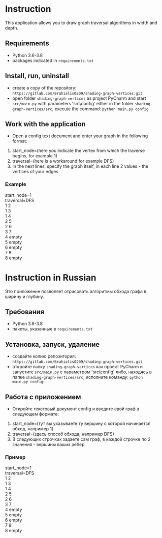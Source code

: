 # Instruction
This application allows you to draw graph traversal algorithms in width and depth.
## Requirements
- Python 3.6-3.8
- packages indicated in `requirements.txt`
## Install, run, uninstall
- create a copy of the repository: `https://gitlab.com/Brahialis0209/shading-graph-vertices.git`
- open folder `shading-graph-vertices` as project PyCharm and start `src/main.py` with parameters 'src\config'
either in the folder `shading-graph-vertices/src`, execute the command: `python main.py config`
## Work with the application
- Open a config text document and enter your graph in the following format:
1. start_node=(here you indicate the vertex from which the traverse begins, for example 1)
2. traversal=(here is a workaround for example DFS)
3. In the next lines, specify the graph itself, in each line 2 values - the vertices of your edges.

### Example
start_node=1<br>
traversal=DFS<br>
1 2<br>
1 3<br>
1 4<br>
2 5<br>
2 6<br>
3 7<br>
4 empty<br>
5 empty<br>
6 empty<br>
7 8<br>
8 empty<br>


# Instruction in Russian
Это приложение позволяет отрисовать алгоритмы обхода графа в ширину и глубину.
## Требования
- Python 3.6-3.8
- пакеты, указанные в `requirements.txt`
## Установка, запуск, удаление
- создайте копию репозитория: `https://gitlab.com/Brahialis0209/shading-graph-vertices.git`
- откройте папку `shading-graph-vertices` как проект PyCharm и запустите `src/main.py` с параметром 'src\config'
либо, находясь в папке `shading-graph-vertices/src`, исполните команду: `python main.py config`
## Работа с приложением
- Откройте текстовый документ config и введите свой граф в следующем формате:
1. start_node=(тут вы указываете ту вершину с которой начинается обход, например 1)
2. traversal=(здесь способ обхода, например DFS)
3. В следующих строчках задаете сам граф, в каждой строчке по 2 значения - вершины ваших рёбер.

### Пример
start_node=1<br>
traversal=DFS<br>
1 2<br>
1 3<br>
1 4<br>
2 5<br>
2 6<br>
3 7<br>
4 empty<br>
5 empty<br>
6 empty<br>
7 8<br>
8 empty<br>
